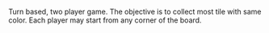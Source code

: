 Turn based, two player game. The objective is to collect most tile with same color. Each player may start from any corner of the board.